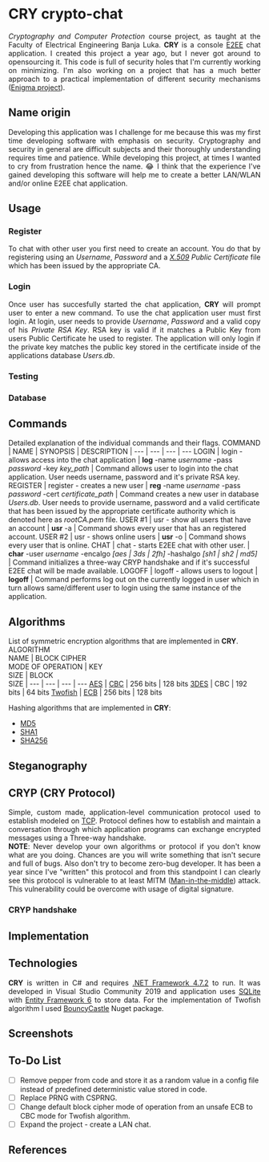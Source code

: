 # CRY crypto-chat
<p align="justify"><i>Cryptography and Computer Protection</i> course project, as taught at the Faculty of Electrical Engineering Banja Luka. <b>CRY</b> is a console <a href="https://en.wikipedia.org/wiki/End-to-end_encryption">E2EE</a> chat application. I created this project a year ago, but I never got around to opensourcing it. This code is full of security holes that I'm currently working on minimizing. I'm also working on a project that has a much better approach to a practical implementation of different security mechanisms (<a href="https://github.com/AleksaMCode/Enigma">Enigma project</a>).</p>

## Name origin
<p align="justify">Developing this application was I challenge for me because this was my first time developing software with emphasis on security. Cryptography and security in general are difficult subjects and their thoroughly understanding requires time and patience. While developing this project, at times I wanted to cry from frustration hence the name. 😂 I think that the experience I've gained developing this software will help me to create a better LAN/WLAN and/or online E2EE chat application.</p>

## Usage
### Register
<p align="justify">To chat with other user you first need to create an account. You do that by registering using an <i>Username</i>, <i>Password</i> and a <i><a href="https://en.wikipedia.org/wiki/X.509">X.509</a> Public Certificate</i> file which has been issued by the appropriate CA.</p>

### Login
<p align="justify">Once user has succesfully started the chat application, <b>CRY</b> will prompt user to enter a new command. To use the chat application user must first login. At login, user needs to provide <i>Username</i>, <i>Password</i> and a valid copy of his <i>Private RSA Key</i>. RSA key is valid if it matches a Public Key from users Public Certificate he used to register. The application will only login if the private key matches the public key stored in the certificate inside of the applications database <i>Users.db</i>.</p>

### Testing

### Database

## Commands
Detailed explanation of the individual commands and their flags.
COMMAND | NAME | SYNOPSIS | DESCRIPTION
| --- | --- | --- | ---
LOGIN | login - allows access into the chat application | **log** -name *username* -pass *password* -key *key_path* | Command allows user to login into the chat application. User needs username, password and it's private RSA key.
REGISTER | register - creates a new user | **reg** -name *username* -pass *password* -cert *certificate_path* | Command creates a new user in database *Users.db*. User needs to provide username, password and a valid certificate that has been issued by the appropriate certificate authority which is denoted here as *rootCA.pem* file.
USER #1 | usr - show all users that have an account | **usr** -a | Command shows every user that has an registered account.
USER #2 | usr - shows online users | **usr** -o | Command shows every user that is online.
CHAT | chat - starts E2EE chat with other user. | **char** -user *username* -encalgo *[aes \| 3ds \| 2fh]* -hashalgo *[sh1 \| sh2 \| md5]* | Command initializes a three-way CRYP handshake and if it's successful E2EE chat will be made available.
LOGOFF | logoff - allows users to logout | **logoff** | Command performs log out on the currently logged in user which in turn allows same/different user to login using the same instance of the application.

## Algorithms
List of symmetric encryption algorithms that are implemented in <b>CRY</b>.
ALGORITHM<br>NAME | BLOCK CIPHER<br>MODE OF OPERATION | KEY<br>SIZE | BLOCK<br>SIZE
| --- | --- | --- | ---
<a href="https://en.wikipedia.org/wiki/Advanced_Encryption_Standard">AES</a> | <a href="https://en.wikipedia.org/wiki/Block_cipher_mode_of_operation#Cipher_block_chaining_(CBC)">CBC</a> | 256 bits | 128 bits
<a href="https://en.wikipedia.org/wiki/Triple_DES">3DES</a> | CBC | 192 bits | 64 bits
<a href="https://www.schneier.com/academic/archives/1998/12/the_twofish_encrypti.html">Twofish</a> | <a href="https://en.wikipedia.org/wiki/Block_cipher_mode_of_operation#Electronic_codebook_(ECB)">ECB</a> | 256 bits | 128 bits

Hashing algorithms that are implemented in <b>CRY</b>:
 * <a href="https://en.wikipedia.org/wiki/MD5">MD5</a>
 * <a href="https://en.wikipedia.org/wiki/SHA-1">SHA1</a>
 * <a href="https://en.wikipedia.org/wiki/SHA-2">SHA256</a>

## Steganography

## CRYP (CRY Protocol)
<p align="justify">Simple, custom made, application-level communication protocol used to establish modeled on <a href="https://en.wikipedia.org/wiki/Transmission_Control_Protocol">TCP</a>. Protocol defines how to establish and maintain a conversation through which application programs can exchange encrypted messages using a Three-way handshake.<br>
<b>NOTE</b>: Never develop your own algorithms or protocol if you don't know what are you doing. Chances are you will write something that isn't secure and full of bugs. Also don't try to become zero-bug developer. It has been a year since I've "written" this protocol and from this standpoint I can clearly see this protocol is vulnerable to at least MITM (<a href="https://en.wikipedia.org/wiki/Man-in-the-middle_attack">Man-in-the-middle</a>) attack. This vulnerability could be overcome with usage of digital signature.</p>

### CRYP handshake

## Implementation

## Technologies
<p align="justify"><b>CRY</b> is written in C# and requires <a href="https://dotnet.microsoft.com/download/dotnet-framework/thank-you/net472-web-installer">.NET Framework 4.7.2</a> to run. It was developed in Visual Studio Community 2019 and application uses <a href="https://www.sqlite.org/index.html">SQLite</a> with <a href="https://docs.microsoft.com/en-us/ef/ef6/">Entity Framework 6</a> to store data. For the implementation of Twofish algorithm I used <a href="https://en.wikipedia.org/wiki/Bouncy_Castle_(cryptography)">BouncyCastle</a> Nuget package.</p>

## Screenshots

## To-Do List
- [ ] Remove pepper from code and store it as a random value in a config file instead of predefined deterministic value stored in code.
- [ ] Replace PRNG with CSPRNG.
- [ ] Change default block cipher mode of operation from an unsafe ECB to CBC mode for Twofish algorithm.
- [ ] Expand the project - create a LAN chat.

## References